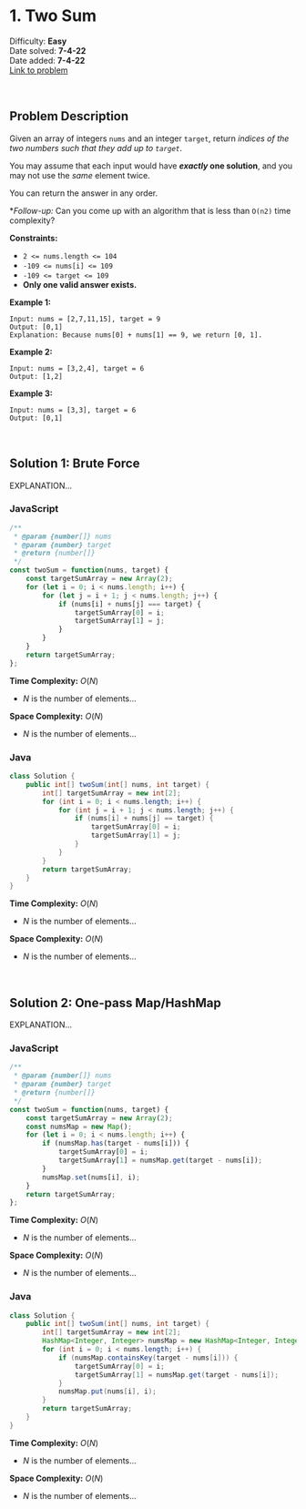 # 1. Two Sum

Difficulty: **Easy**  
Date solved: **7-4-22**  
Date added: **7-4-22**  
[Link to problem](https://leetcode.com/problems/two-sum/solution/)

<br>

## Problem Description

Given an array of integers `nums` and an integer `target`, return *indices of the two numbers such that they add up to `target`*.

You may assume that each input would have ***exactly* one solution**, and you may not use the *same* element twice.

You can return the answer in any order.

**Follow-up:* Can you come up with an algorithm that is less than `O(n2)` time complexity?

**Constraints:**

- `2 <= nums.length <= 104`
- `-109 <= nums[i] <= 109`
- `-109 <= target <= 109`
- **Only one valid answer exists.**

**Example 1:**

```
Input: nums = [2,7,11,15], target = 9
Output: [0,1]
Explanation: Because nums[0] + nums[1] == 9, we return [0, 1].
```

**Example 2:**

```
Input: nums = [3,2,4], target = 6
Output: [1,2]
```

**Example 3:**

```
Input: nums = [3,3], target = 6
Output: [0,1]
```

<br>

## Solution 1: Brute Force

EXPLANATION...

### **JavaScript**

```js
/**
 * @param {number[]} nums
 * @param {number} target
 * @return {number[]}
 */
const twoSum = function(nums, target) {
    const targetSumArray = new Array(2);
    for (let i = 0; i < nums.length; i++) {
        for (let j = i + 1; j < nums.length; j++) {
            if (nums[i] + nums[j] === target) {
                targetSumArray[0] = i;
                targetSumArray[1] = j;                
            }
        }
    }
    return targetSumArray;
};

```

**Time Complexity:** $O(N)$
- $N$ is the number of elements...

**Space Complexity:** $O(N)$
- $N$ is the number of elements...

### **Java**

```java
class Solution {
    public int[] twoSum(int[] nums, int target) {
        int[] targetSumArray = new int[2];
        for (int i = 0; i < nums.length; i++) {
            for (int j = i + 1; j < nums.length; j++) {
                if (nums[i] + nums[j] == target) {
                    targetSumArray[0] = i;
                    targetSumArray[1] = j;                    
                }
            }
        }
        return targetSumArray;
    }
}
```

**Time Complexity:** $O(N)$
- $N$ is the number of elements...

**Space Complexity:** $O(N)$
- $N$ is the number of elements...

<br>

## Solution 2: One-pass Map/HashMap

EXPLANATION...

### **JavaScript**

```js
/**
 * @param {number[]} nums
 * @param {number} target
 * @return {number[]}
 */
const twoSum = function(nums, target) {
    const targetSumArray = new Array(2);
    const numsMap = new Map();
    for (let i = 0; i < nums.length; i++) {
        if (numsMap.has(target - nums[i])) {
            targetSumArray[0] = i;
            targetSumArray[1] = numsMap.get(target - nums[i]);
        }
        numsMap.set(nums[i], i);
    }
    return targetSumArray;
};

```

**Time Complexity:** $O(N)$
- $N$ is the number of elements...

**Space Complexity:** $O(N)$
- $N$ is the number of elements...

### **Java**

```java
class Solution {
    public int[] twoSum(int[] nums, int target) {
        int[] targetSumArray = new int[2];
        HashMap<Integer, Integer> numsMap = new HashMap<Integer, Integer>();
        for (int i = 0; i < nums.length; i++) {
            if (numsMap.containsKey(target - nums[i])) {
                targetSumArray[0] = i;
                targetSumArray[1] = numsMap.get(target - nums[i]);
            }
            numsMap.put(nums[i], i);
        }
        return targetSumArray;
    }
}
```

**Time Complexity:** $O(N)$
- $N$ is the number of elements...

**Space Complexity:** $O(N)$
- $N$ is the number of elements...